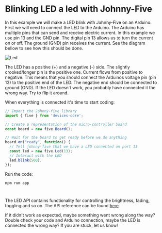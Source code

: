 # Blinking LED a led with Johnny-Five

In this example we will make a LED blink with Johnny-Five on an Arduino. First we will need to connect the LED to the Arduino.
The Arduino has multiple pins that can send and receive electric current.
In this example we use pin 13 and the GND pin.
The digital pin 13 allows us to turn the current on or off.
The ground (GND) pin receives the current.
See the diagram bellow to see how this should be done.

![Led](http://johnny-five.io/img/led-scene-0.gif)


The LED has a positive (+) and a negative (-) side. The slightly crooked/longer pin is the positive one.
Current flows from positive to negative. This means that you should connect the Arduinos voltage pin (pin 13) to the positive
end of the LED. The negative end should be connected to ground (GND).
If the LED doesn't work, you probably have connected it the wrong way. Try to flip it around.


When everything is connected it's time to start coding:


```js
// Import the Johnny-five library
import { five } from 'devices-core';

// Create a representation of the micro-controller board
const board = new five.Board();

// Wait for the board to get ready before we do anything
board.on("ready", function() {
  // Tell johnny-five that we have a LED connected on port 13
  const led = new five.Led(13);
  // Interact with the LED
  led.blink(500);
});
```

Run the code:

```sh
npm run app
```

` `

The LED API contains functionality for controlling the brightness, fading, toggling and so on.
The API reference can be found [here](https://github.com/rwaldron/johnny-five/wiki/Led).

If it didn't work as expected, maybe something went wrong along the way?
Double check your code and Arduino connection, maybe the LED is connected the wrong way?
If you are stuck, let us know!
